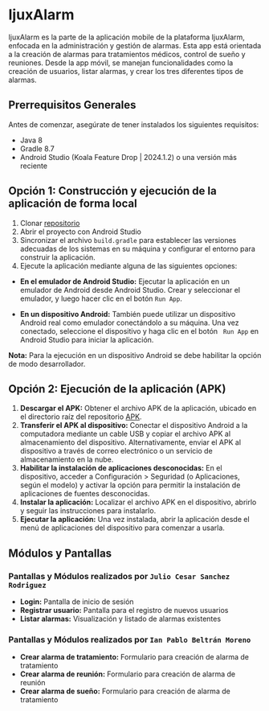 # IjuxAlarm

IjuxAlarm es la parte de la aplicación mobile de la plataforma IjuxAlarm, enfocada en la
administración y gestión de alarmas. Esta app está orientada a la creación de alarmas para
tratamientos médicos, control de sueño y reuniones. Desde la app móvil, se manejan funcionalidades
como la creación de usuarios, listar alarmas, y crear los tres diferentes tipos de alarmas.

## Prerrequisitos Generales

Antes de comenzar, asegúrate de tener instalados los siguientes requisitos:

- Java 8
- Gradle 8.7
- Android Studio (Koala Feature Drop | 2024.1.2) o una versión más reciente

## Opción 1: Construcción y ejecución de la aplicación de forma local

1. Clonar [repositorio](https://github.com/jcsanchezr1/4302-2025-11-ijux-alarm)
2. Abrir el proyecto con Android Studio
3. Sincronizar el archivo `build.gradle` para establecer las versiones adecuadas de los sistemas en
   su máquina y configurar el entorno para construir la aplicación.
4. Ejecute la aplicación mediante alguna de las siguientes opciones:

- **En el emulador de Android Studio:** Ejecutar la aplicación en un emulador de Android desde
  Android Studio. Crear y seleccionar el emulador, y luego hacer clic en el botón `Run App`.

- **En un dispositivo Android:** También puede utilizar un dispositivo Android real como emulador
  conectándolo a su máquina. Una vez conectado, seleccione el dispositivo y haga clic en el botón `
  Run App` en Android Studio para iniciar la aplicación.

**Nota:** Para la ejecución en un dispositivo Android se debe habilitar la opción de modo
desarrollador.

## Opción 2: Ejecución de la aplicación (APK)

1. **Descargar el APK:** Obtener el archivo APK de la aplicación, ubicado en el directorio raíz del
   repositorio [APK](https://github.com/jcsanchezr1/4302-2025-11-ijux-alarm/blob/main/mobile/app-ijux-alarm.apk).
2. **Transferir el APK al dispositivo:** Conectar el dispositivo Android a la computadora mediante
   un cable USB y copiar el archivo APK al almacenamiento del dispositivo. Alternativamente, enviar
   el APK al dispositivo a través de correo electrónico o un servicio de almacenamiento en la nube.
3. **Habilitar la instalación de aplicaciones desconocidas:** En el dispositivo, acceder a
   Configuración > Seguridad (o Aplicaciones, según el modelo) y activar la opción para permitir
   la instalación de aplicaciones de fuentes desconocidas.
4. **Instalar la aplicación:** Localizar el archivo APK en el dispositivo, abrirlo y seguir las
   instrucciones para instalarlo.
5. **Ejecutar la aplicación:** Una vez instalada, abrir la aplicación desde el menú de aplicaciones
   del dispositivo para comenzar a usarla.

## Módulos y Pantallas

### Pantallas y Módulos realizados por `Julio Cesar Sanchez Rodriguez`

- **Login:** Pantalla de inicio de sesión
- **Registrar usuario:** Pantalla para el registro de nuevos usuarios
- **Listar alarmas:** Visualización y listado de alarmas existentes

### Pantallas y Módulos realizados por `Ian Pablo Beltrán Moreno`

- **Crear alarma de tratamiento:** Formulario para creación de alarma de tratamiento 
- **Crear alarma de reunión:** Formulario para creación de alarma de reunión 
- **Crear alarma de sueño:** Formulario para creación de alarma de tratamiento 
